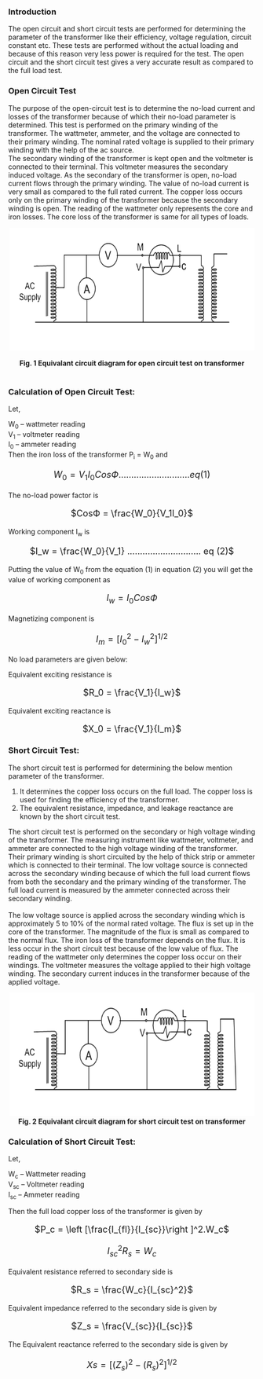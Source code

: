 ### Introduction 
The open circuit and short circuit tests are performed for determining the parameter of the transformer like their efficiency, voltage regulation, circuit constant etc. These tests are performed without the actual loading and because of this reason very less power is required for the test. The open circuit and the short circuit test gives a very accurate result as compared to the full load test.<br>

### Open Circuit Test
The purpose of the open-circuit test is to determine the no-load current and losses of the transformer because of which their no-load parameter is determined. This test is performed on the primary winding of the transformer. The wattmeter, ammeter, and the voltage are connected to their primary winding. The nominal rated voltage is supplied to their primary winding with the help of the ac source.<br>
The secondary winding of the transformer is kept open and the voltmeter is connected to their terminal. This voltmeter measures the secondary induced voltage. As the secondary of the transformer is open, no-load current flows through the primary winding.
The value of no-load current is very small as compared to the full rated current. The copper loss occurs only on the primary winding of the transformer because the secondary winding is open. The reading of the wattmeter only represents the core and iron losses. The core loss of the transformer is same for all types of loads.<br>


<Center><p><img src='images/open.PNG'  style="width:500px;height:250px;">
</p></Center>
<center><b>Fig. 1 Equivalant circuit diagram for open circuit test on transformer</b></center><br>

### Calculation of Open Circuit Test:
Let,<br>

W<sub>0</sub> – wattmeter reading<br>
V<sub>1</sub> – voltmeter reading<br>
I<sub>0</sub> – ammeter reading<br>
Then the iron loss of the transformer P<sub>i</sub> = W<sub>0</sub> and<br>

<center style="font-size:18px;">

$W_0 = V_1I_0CosФ ............................eq (1)$

</center>

The no-load power factor is

<center style="font-size:18px;">

$CosФ = \frac{W_0}{V_1I_0}$

</center>

Working component I<sub>w</sub> is

<center style="font-size:18px;">

$I_w = \frac{W_0}{V_1} .............................  eq (2)$

</center>

Putting the value of W<sub>0</sub> from the equation (1) in equation (2) you will get the value of working component as

<center style="font-size:18px;">

$I_w = I_0CosФ$

</center>

Magnetizing component is<br>

<center style="font-size:18px;">

$I_m = [{I_0}^2 - {I_w}^2]^{1/2}$

</center>

No load parameters are given below:<br>

Equivalent exciting resistance is<br>

<center style="font-size:18px;">

$R_0 = \frac{V_1}{I_w}$

</center>

Equivalent exciting reactance is

<center style="font-size:18px;">

$X_0 = \frac{V_1}{I_m}$

</center>

### Short Circuit Test:

The short circuit test is performed for determining the below mention parameter of the transformer.<br>

1. It determines the copper loss occurs on the full load. The copper loss is used for finding the efficiency of the transformer.<br>
2. The equivalent resistance, impedance, and leakage reactance are known by the short circuit test.<br>

The short circuit test is performed on the secondary or high voltage winding of the transformer. The measuring instrument like wattmeter, voltmeter, and ammeter are connected to the high voltage winding of the transformer. Their primary winding is short circuited by the help of thick strip or ammeter which is connected to their terminal.
The low voltage source is connected across the secondary winding because of which the full load current flows from both the secondary and the primary winding of the transformer. The full load current is measured by the ammeter connected across their secondary winding.<br><br>
The low voltage source is applied across the secondary winding which is approximately 5 to 10% of the normal rated voltage. The flux is set up in the core of the transformer. The magnitude of the flux is small as compared to the normal flux.
The iron loss of the transformer depends on the flux. It is less occur in the short circuit test because of the low value of flux. The reading of the wattmeter only determines the copper loss occur on their windings. The voltmeter measures the voltage applied to their high voltage winding. The secondary current induces in the transformer because of the applied voltage.<br>

<Center><img src='images/short.PNG' style="width:500px;height:250px;"></Center>
<center><b>Fig. 2 Equivalant circuit diagram for short circuit test on transformer</b></center>
 
### Calculation of Short Circuit Test:

Let,<br>

W<sub>c</sub> – Wattmeter reading<br>
V<sub>sc</sub> – Voltmeter reading<br>
I<sub>sc</sub> – Ammeter reading<br>

Then the full load copper loss of the transformer is given by<br>

<center style="font-size:18px;">

$P_c =  \left [\frac{I_{fl}}{I_{sc}}\right ]^2.W_c$

</center>

<center style="font-size:18px;">

$I_{sc}^2 R_s = W_c$

</center>

Equivalent resistance referred to secondary side is

<center style="font-size:18px;">

$R_s = \frac{W_c}{I_{sc}^2}$

</center>

Equivalent impedance referred to the secondary side is given by<br>

<center style="font-size:18px;">

$Z_s = \frac{V_{sc}}{I_{sc}}$

</center>

The Equivalent reactance referred to the secondary side is given by<br>

<center style="font-size:18px;">

$Xs = [(Z_s)^2 - (R_s)^2]^{1/2}$

</center>
